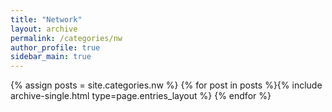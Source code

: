 ```yaml
---
title: "Network"
layout: archive
permalink: /categories/nw
author_profile: true
sidebar_main: true
---
```


{% assign posts = site.categories.nw %}
{% for post in posts %}{% include archive-single.html type=page.entries_layout %} {% endfor %}